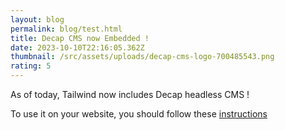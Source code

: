 ```yaml
---
layout: blog
permalink: blog/test.html
title: Decap CMS now Embedded !
date: 2023-10-10T22:16:05.362Z
thumbnail: /src/assets/uploads/decap-cms-logo-700485543.png
rating: 5
---
```

As of today, Tailwind now includes Decap headless CMS !

To use it on your website, you should follow these [instructions](https://decapcms.org/docs/add-to-your-site/#authentication)